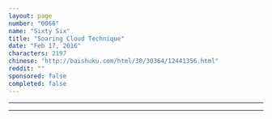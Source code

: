 ```yaml
---
layout: page
number: "0066"
name: "Sixty Six"
title: "Soaring Cloud Technique"
date: "Feb 17, 2016"
characters: 2197
chinese: "http://baishuku.com/html/30/30364/12441356.html"
reddit: ""
sponsored: false
completed: false
---
```




- - -
- - -
